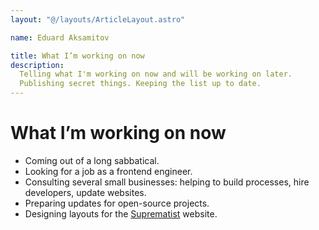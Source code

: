 ```yaml
---
layout: "@/layouts/ArticleLayout.astro"

name: Eduard Aksamitov

title: What I’m working on now
description:
  Telling what I'm working on now and will be working on later.
  Publishing secret things. Keeping the list up to date.
---
```


# What I’m working on now

- Coming out of a long sabbatical.
- Looking for a job as a frontend engineer.
- Consulting several small businesses:
  helping to build processes, hire developers, update websites.
- Preparing updates for open-source projects.
- Designing layouts for the [Suprematist](https://suprematist.cc) website.
